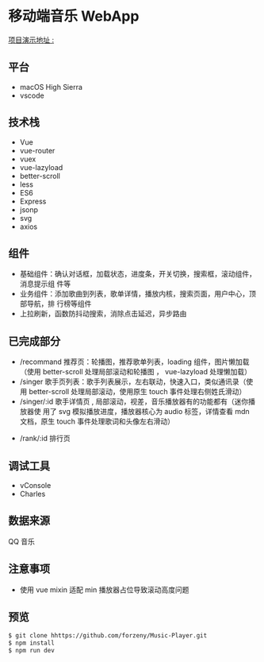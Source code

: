 # 移动端音乐 WebApp

[项目演示地址 :](https://forzeny.github.io/Music-Player/dist/#/recommend)

## 平台

* macOS High Sierra
* vscode

## 技术栈

* Vue
* vue-router
* vuex
* vue-lazyload
* better-scroll
* less
* ES6
* Express
* jsonp
* svg
* axios

## 组件

* 基础组件：确认对话框，加载状态，进度条，开关切换，搜索框，滚动组件，消息提示组
	件等
* 业务组件：添加歌曲到列表，歌单详情，播放内核，搜索页面，用户中心，顶部导航，排
	行榜等组件
* 上拉刷新，函数防抖动搜索，消除点击延迟，异步路由

## 已完成部分

* /recommand 推荐页：轮播图，推荐歌单列表，loading 组件，图片懒加载（使用
	better-scroll 处理局部滚动和轮播图 ， vue-lazyload 处理懒加载）
* /singer 歌手页列表：歌手列表展示，左右联动，快速入口，类似通讯录（使用
	better-scroll 处理局部滚动，使用原生 touch 事件处理右侧姓氏滑动）
* /singer/:id 歌手详情页 , 局部滚动，视差，音乐播放器有的功能都有（迷你播放器使
	用了 svg 模拟播放进度，播放器核心为 audio 标签，详情查看 mdn 文档，原生 touch
	事件处理歌词和头像左右滑动）

- /rank/:id 排行页

## 调试工具

* vConsole
* Charles

## 数据来源

QQ 音乐

## 注意事项

* 使用 vue mixin 适配 min 播放器占位导致滚动高度问题

## 预览

```bash
$ git clone hhttps://github.com/forzeny/Music-Player.git
$ npm install
$ npm run dev
```
